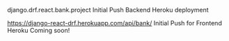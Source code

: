django.drf.react.bank.project
Initial Push Backend Heroku deployment

https://django-react-drf.herokuapp.com/api/bank/
Initial Push for Frontend Heroku Coming soon!

